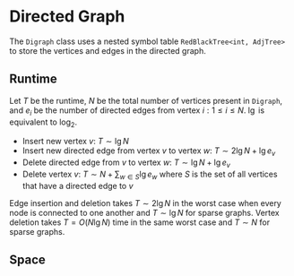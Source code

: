 # Directed Graph

The `Digraph` class uses a nested symbol table `RedBlackTree<int, AdjTree>` to store the vertices and edges in the directed graph.

## Runtime

Let $T$ be the runtime, $N$ be the total number of vertices present in `Digraph`, and $e_i$ be the number of directed edges from vertex $i: 1\leq i \leq N$. $\lg$ is equivalent to $\log_2$.

- Insert new vertex $v$: $T \sim\lg N$
- Insert new directed edge from vertex $v$ to vertex $w$: $T \sim 2\lg N + \lg e_v$
- Delete directed edge from $v$ to vertex $w$: $T \sim \lg N + \lg e_v$
- Delete vertex $v$: $T \sim N + \sum_{w\in S}\lg e_w$ where $S$ is the set of all vertices that have a directed edge to $v$

Edge insertion and deletion takes $T \sim 2 \lg N$ in the worst case when every node is connected to one another and $T \sim \lg N$ for sparse graphs. Vertex deletion takes $T = O(N\lg N)$ time in the same worst case and $T \sim N$ for sparse graphs.

## Space
